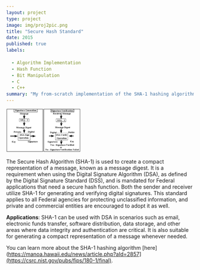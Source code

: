 ```yaml
---
layout: project
type: project
image: img/proj2pic.png
title: "Secure Hash Standard"
date: 2015
published: true
labels:

  - Algorithm Implementation
  - Hash Function
  - Bit Manipulation
  - C
  - C++
summary: "My from-scratch implementation of the SHA-1 hashing algorithm"
---
```


<div class="text-center p-4">
  <img width="200px" src="../img/sha1.png" class="img-thumbnail" >
  
</div>

The Secure Hash Algorithm (SHA-1) is used to create a compact representation of a message, known as a message digest. It is a requirement when using the Digital Signature Algorithm (DSA), as defined by the Digital Signature Standard (DSS), and is mandated for Federal applications that need a secure hash function. Both the sender and receiver utilize SHA-1 for generating and verifying digital signatures. This standard applies to all Federal agencies for protecting unclassified information, and private and commercial entities are encouraged to adopt it as well.

**Applications**: SHA-1 can be used with DSA in scenarios such as email, electronic funds transfer, software distribution, data storage, and other areas where data integrity and authentication are critical. It is also suitable for generating a compact representation of a message whenever needed.



You can learn more about the SHA-1 hashing algorithm [here](https://manoa.hawaii.edu/news/article.php?aId=2857](https://csrc.nist.gov/pubs/fips/180-1/final).
